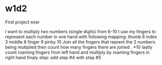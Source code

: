 # w1d2
First project ever

I want to multiply two numbers (single digits) from 6-10
I use my fingers to represent each number in one hand with following mapping:
thumb 6
index 3
middle 8
finger 9
pinky 10
Join all the fingers that reprent the 2 numbers being mutiplied
then count how many fingers there are joined . *10
lastly count roaming fingers from left hand and multiply by roaming fingers in right hand
finaly step: add step #4 with step #5
